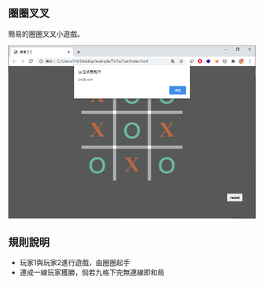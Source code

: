 ## 圈圈叉叉
簡易的圈圈叉叉小遊戲。

![TicTacToe](https://raw.githubusercontent.com/JIN-SKILL/Example_Image/main/TicTacToe.png)

## 規則說明
+ 玩家1與玩家2進行遊戲，由圈圈起手
+ 連成一線玩家獲勝，倘若九格下完無連線即和局


